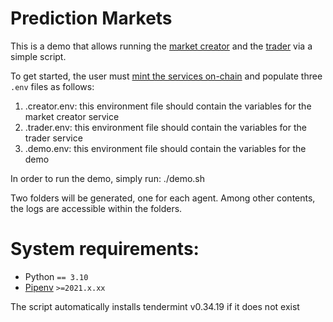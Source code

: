 # Prediction Markets

This is a demo that allows running the [market creator](https://github.com/valory-xyz/market-creator) 
and the [trader](https://github.com/valory-xyz/trader) via a simple script. 

To get started, 
the user must [mint the services on-chain](https://docs.autonolas.network/protocol/mint_packages_nfts/#mint-a-service) 
and populate three `.env` files as follows:
1. .creator.env: this environment file should contain the variables for the market creator service
2. .trader.env: this environment file should contain the variables for the trader service
3. .demo.env: this environment file should contain the variables for the demo

In order to run the demo, simply run:
./demo.sh

Two folders will be generated, one for each agent. Among other contents, the logs are accessible within the folders.

# System requirements:

  - Python `== 3.10`
  - [Pipenv](https://pipenv.pypa.io/en/latest/installation/) `>=2021.x.xx`

The script automatically installs tendermint v0.34.19 if it does not exist
